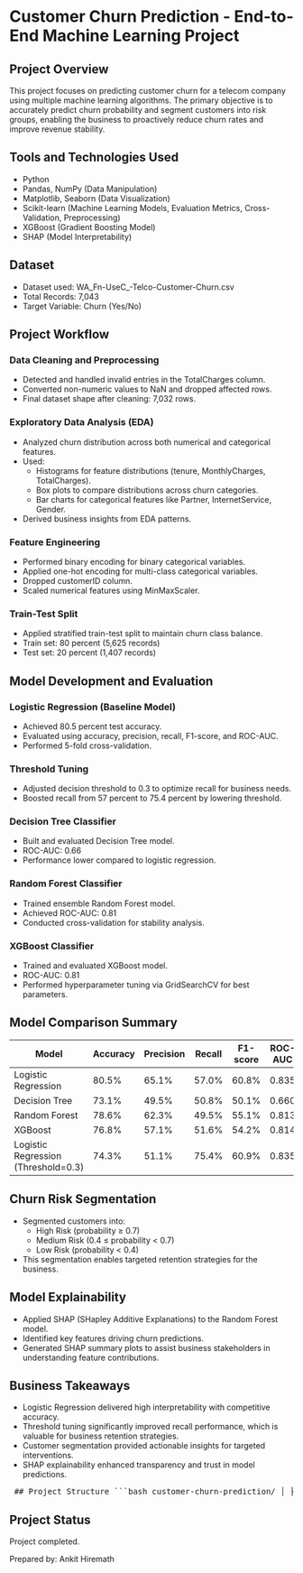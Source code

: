 # Customer Churn Prediction - End-to-End Machine Learning Project

## Project Overview

This project focuses on predicting customer churn for a telecom company using multiple machine learning algorithms. The primary objective is to accurately predict churn probability and segment customers into risk groups, enabling the business to proactively reduce churn rates and improve revenue stability.

## Tools and Technologies Used

- Python
- Pandas, NumPy (Data Manipulation)
- Matplotlib, Seaborn (Data Visualization)
- Scikit-learn (Machine Learning Models, Evaluation Metrics, Cross-Validation, Preprocessing)
- XGBoost (Gradient Boosting Model)
- SHAP (Model Interpretability)

## Dataset

- Dataset used: WA_Fn-UseC_-Telco-Customer-Churn.csv
- Total Records: 7,043
- Target Variable: Churn (Yes/No)

## Project Workflow

### Data Cleaning and Preprocessing

- Detected and handled invalid entries in the TotalCharges column.
- Converted non-numeric values to NaN and dropped affected rows.
- Final dataset shape after cleaning: 7,032 rows.

### Exploratory Data Analysis (EDA)

- Analyzed churn distribution across both numerical and categorical features.
- Used:
  - Histograms for feature distributions (tenure, MonthlyCharges, TotalCharges).
  - Box plots to compare distributions across churn categories.
  - Bar charts for categorical features like Partner, InternetService, Gender.
- Derived business insights from EDA patterns.

### Feature Engineering

- Performed binary encoding for binary categorical variables.
- Applied one-hot encoding for multi-class categorical variables.
- Dropped customerID column.
- Scaled numerical features using MinMaxScaler.

### Train-Test Split

- Applied stratified train-test split to maintain churn class balance.
- Train set: 80 percent (5,625 records)
- Test set: 20 percent (1,407 records)

## Model Development and Evaluation

### Logistic Regression (Baseline Model)

- Achieved 80.5 percent test accuracy.
- Evaluated using accuracy, precision, recall, F1-score, and ROC-AUC.
- Performed 5-fold cross-validation.

### Threshold Tuning

- Adjusted decision threshold to 0.3 to optimize recall for business needs.
- Boosted recall from 57 percent to 75.4 percent by lowering threshold.

### Decision Tree Classifier

- Built and evaluated Decision Tree model.
- ROC-AUC: 0.66
- Performance lower compared to logistic regression.

### Random Forest Classifier

- Trained ensemble Random Forest model.
- Achieved ROC-AUC: 0.81
- Conducted cross-validation for stability analysis.

### XGBoost Classifier

- Trained and evaluated XGBoost model.
- ROC-AUC: 0.81
- Performed hyperparameter tuning via GridSearchCV for best parameters.

## Model Comparison Summary

| Model                          | Accuracy | Precision | Recall | F1-score | ROC-AUC |
|----------------------------------|----------|-----------|--------|----------|---------|
| Logistic Regression             | 80.5%    | 65.1%     | 57.0%  | 60.8%    | 0.835   |
| Decision Tree                   | 73.1%    | 49.5%     | 50.8%  | 50.1%    | 0.660   |
| Random Forest                   | 78.6%    | 62.3%     | 49.5%  | 55.1%    | 0.813   |
| XGBoost                          | 76.8%    | 57.1%     | 51.6%  | 54.2%    | 0.814   |
| Logistic Regression (Threshold=0.3) | 74.3% | 51.1% | 75.4% | 60.9% | 0.835 |

## Churn Risk Segmentation

- Segmented customers into:
  - High Risk (probability ≥ 0.7)
  - Medium Risk (0.4 ≤ probability < 0.7)
  - Low Risk (probability < 0.4)
- This segmentation enables targeted retention strategies for the business.

## Model Explainability

- Applied SHAP (SHapley Additive Explanations) to the Random Forest model.
- Identified key features driving churn predictions.
- Generated SHAP summary plots to assist business stakeholders in understanding feature contributions.

## Business Takeaways

- Logistic Regression delivered high interpretability with competitive accuracy.
- Threshold tuning significantly improved recall performance, which is valuable for business retention strategies.
- Customer segmentation provided actionable insights for targeted interventions.
- SHAP explainability enhanced transparency and trust in model predictions.

<pre> ## Project Structure ```bash customer-churn-prediction/ │ ├── data/ │ └── WA_Fn-UseC_-Telco-Customer-Churn.csv │ ├── notebooks/ │ └── customer_churn_prediction.ipynb │ ├── requirements.txt .gitignore README.md ``` </pre>

## Project Status

Project completed.

Prepared by: Ankit Hiremath
